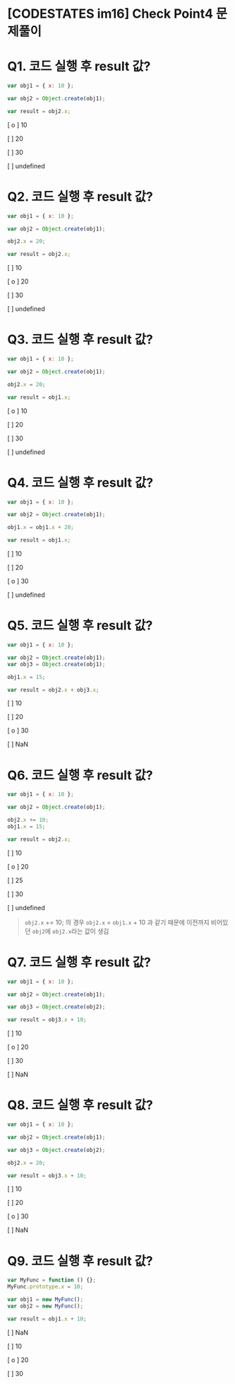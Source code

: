 # [CODESTATES im16] Check Point4 문제풀이

# Q1. 코드 실행 후 result 값?

```js
var obj1 = { x: 10 };

var obj2 = Object.create(obj1);

var result = obj2.x;
```

[ o ] 10

[  ] 20

[  ] 30

[  ] undefined



# Q2. 코드 실행 후 result 값?

```js
var obj1 = { x: 10 };

var obj2 = Object.create(obj1);

obj2.x = 20;

var result = obj2.x;
```

[  ] 10

[ o ] 20

[  ] 30

[  ] undefined



# Q3. 코드 실행 후 result 값?

```js
var obj1 = { x: 10 };

var obj2 = Object.create(obj1);

obj2.x = 20;

var result = obj1.x;
```

[ o ] 10

[  ] 20

[  ] 30

[  ] undefined



# Q4. 코드 실행 후 result 값?

```js
var obj1 = { x: 10 };

var obj2 = Object.create(obj1);

obj1.x = obj1.x + 20;

var result = obj1.x;
```

[  ] 10

[  ] 20

[ o ] 30

[  ] undefined



# Q5. 코드 실행 후 result 값?

```js
var obj1 = { x: 10 };

var obj2 = Object.create(obj1);
var obj3 = Object.create(obj1);

obj1.x = 15;

var result = obj2.x + obj3.x;
```

[  ] 10

[  ] 20

[ o ] 30

[  ] NaN



# Q6. 코드 실행 후 result 값?

```js
var obj1 = { x: 10 };

var obj2 = Object.create(obj1);

obj2.x += 10;
obj1.x = 15;

var result = obj2.x;
```

[  ] 10

[ o ] 20

[  ] 25

[  ] 30

[  ] undefined

> `obj2.x` += 10; 의 경우 `obj2.x` = `obj1.x` + 10 과 같기 때문에 이전까지 비어있던 `obj2`에 `obj2.x`라는 값이 생김



# Q7. 코드 실행 후 result 값?

```js
var obj1 = { x: 10 };

var obj2 = Object.create(obj1);

var obj3 = Object.create(obj2);

var result = obj3.x + 10;
```

[  ] 10

[ o ] 20

[  ] 30

[  ] NaN



# Q8. 코드 실행 후 result 값?

```js
var obj1 = { x: 10 };

var obj2 = Object.create(obj1);

var obj3 = Object.create(obj2);

obj2.x = 20;

var result = obj3.x + 10;
```

[  ] 10

[  ] 20

[ o ] 30

[  ] NaN





# Q9. 코드 실행 후 result 값?

```js
var MyFunc = function () {};
MyFunc.prototype.x = 10;

var obj1 = new MyFunc();
var obj2 = new MyFunc();

var result = obj1.x + 10;
```

[  ] NaN

[  ] 10

[ o ] 20

[  ] 30